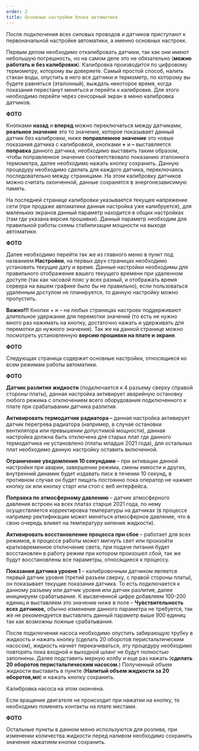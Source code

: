 ```yaml
---
order: 2
title: Основные настройки блока автоматики
---
```


После подключения всех силовых проводов и датчиков приступают к первоначальной настройке автоматики, а именно основных настроек.

Первым делом необходимо откалибровать датчики, так как они имеют небольшую погрешность, но на самом деле это не обязательно (**можно работать и без калибровки**). Калибровка производится по цифровому термометру, которому вы доверяете. Самый простой способ, налить стакан воды, опустить в него все датчики и термометр, по которому вы будете равняться (эталонный), выждать некоторое время, когда показания перестанут меняться и перейти к калибровке. Для этого необходимо перейти через сенсорный экран в меню калибровка датчиков.

**ФОТО**

Кнопками **назад** и **вперед** можно переключаться между датчиками, **реальное значение** это то значение, которое показывает данный датчик без калибровки, ниже **поправленное значение** это новые показания датчика с калибровкой, кнопками **\+** и **–** выставляется **поправка** данного датчика, необходимо выставить таким образом, чтобы поправленное значение соответствовало показанию эталонного термометра, далее необходимо нажать кнопку сохранить. Данную процедуру необходимо сделать для каждого датчика, переключаясь последовательно между страницами. На этом калибровку датчиков можно считать оконченной, данные сохранятся в энергонезависимую память.

На последней странице калибровки указывается текущее напряжение сети (при продаже автоматики данная настройка уже калибруется), для маленьких экранов данный параметр находится в общих настройках (там где указана версия прошивки). Данный параметр необходим для правильной работы схемы стабилизации мощности на выходе автоматики.

**ФОТО**

Далее необходимо перейти так же из главного меню в пункт под названием **Настройки**, на первых двух страницах необходимо установить текущие дату и время. Данные настройки необходимы для правильного отображения вашего текущего времени при удаленном доступе (так как часовой пояс у всех разный, и отображать время сервера на вашем графике было бы не правильно), если пользоваться удаленным доступом не планируется, то данную настройку можно пропустить.

**Важно!!!** Кнопки + и – на любых страницах настроек поддерживают длительное удержание для перемотки значений (то есть не нужно много раз нажимать на кнопку, достаточно нажать и удерживать для перемотки до нужного значения). Так же на данной странице можно посмотреть установленную **версию прошивки на плате и экране**.

**ФОТО**

Следующая страница содержит основные настройки, относящиеся ко всем режимам работы автоматики.

**ФОТО**

**Датчик разлития жидкости** (подключается к 4 разъему сверху справой стороны платы), данная настройка активирует аварийную остановку любого режима с отключением всего оборудования подключенного к плате при срабатывании датчика разлития.

**Активировать термодатчик радиатора –** данная настройка активирует датчик перегрева радиатора (например, в случае остановки вентилятора или превышении допустимой мощности), данная настройка должна быть отключена для старых плат где данного термодатчика не установлено (платы младше 2021 года), для остальных плат необходимо данную настройку оставить включенной.

**Ограничение уведомления 10 секундами** – при активации данной настройки при аварии, завершении режима, смены емкости и других, внутренний динамик будет издавать писк в течении 10 секунд, в противном случае он будет пищать постоянно пока оператор не нажмет кнопку ок или кнопку старт или стоп с веб интерфейса.

**Поправка по атмосферному давлению** – датчик атмосферного давления встроен на всех платах старше 2021 года, по нему осуществляется корректировка температуры на датчиках (в процессе например ректификации может меняться атмосферное давление, что в свою очередь влияет на температуру кипения жидкости).

**Активировать восстановление процесса при сбое** – работает для всех режимов, в процессе работы может мигнуть свет или произойти кратковременное отключение света, при подаче питания будет восстановлен в работу режим при котором произошел сбой, так же будут восстановлены все параметры, относящиеся к процессу.

**Показания датчика уровня 1** – калибровочным датчиком является первый датчик уровня (третий разъем сверху, с правой стороны платы), он показывает текущие показания датчика. То есть подключается к данному разъему или датчик уровня или датчик разлития, далее инициируем срабатывание. К высвеченной цифре добавляем 100-200 единиц и выставляем это значение ниже в поле – **Чувствительность всех датчиков,** обычно изменение данного параметра не требуется, так же не рекомендуется выставлять данный параметр выше 900 единиц так как возможны ложные срабатывания.



После подключения насоса необходимо опустить забирающую трубку в жидкость и нажать кнопку (сделать 20 оборотов перистальтическим насосом), жидкость начнет перекачиваться, эту процедуру необходимо повторять пока входной и выходной шланг не будут полностью заполнены. Далее подставить мерную колбу и еще раз нажать (**сделать 20 оборотов перистальтическим насосом**.) Полученный объем жидкости выставить в пункте (**Налитый объем жидкости за 20 оборотов,мл**) и нажать кнопку сохранить.

Калибровка насоса на этом окончена.

Если вращение двигателя не происходит при нажатии на кнопку, то необходимо поменять контакты на плате местами.

**ФОТО**

Остальные пункты в данном меню используются для розлива, при изменении количества жидкости перед наливом необходимо сохранить значение нажатием кнопки сохранить.
